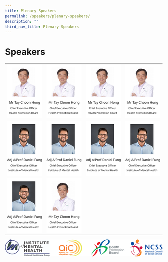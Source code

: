 ```yaml
---
title: Plenary Speakers
permalink: /speakers/plenary-speakers/
description: ""
third_nav_title: Plenary Speakers
---
```


#  Speakers

<table >
  <tr>
    <td align="center" border="none">
      <a href="/speakers/plenary-speakers/speaker-1/"><img src="/images/Speaker%20Summary.png" alt="Description of Image 1" width="150"></a>
      <br>
    </td>
    <td align="center" border="none">
      <a href="/speakers/plenary-speakers/speaker-2/"><img src="/images/Speaker%20Summary.png" alt="Description of Image 2" width="150"></a>
      <br>
    </td>
    <td align="center" border="none">
      <a href="/speakers/plenary-speakers/speaker-3/"><img src="/images/Speaker%20Summary.png" alt="Description of Image 3" width="150"></a>
      <br>
    </td>
    <td align="center" border="none">
      <a href="/speakers/plenary-speakers/speaker-4/"><img src="/images/Speaker%20Summary.png" alt="Description of Image 4" width="150"></a>
      <br>
    </td>
</tr>

  <tr>
    <td align="center">
      <a href="/speakers/plenary-speakers/speaker-5/"><img src="/images/Speaker%20Summary%202.png" alt="Description of Image 5" width="200"></a>
      <br>
    </td>
    <td align="center">
      <a href="/speakers/plenary-speakers/speaker-6/"><img src="/images/Speaker%20Summary%202.png" alt="Description of Image 6" width="200"></a>
      <br>
    </td>
    <td align="center">
      <a href="/speakers/plenary-speakers/speaker-7/"><img src="/images/Speaker%20Summary%202.png" alt="Description of Image 7" width="200"></a>
      <br>
    </td>
    <td align="center">
      <a href="/speakers/plenary-speakers/speaker-8/"><img src="/images/Speaker%20Summary%202.png" alt="Description of Image 8" width="200"></a>
      <br>
    </td>
  </tr>
  <tr>
    <td align="center">
      <a href="/speakers/plenary-speakers/speaker-9/"><img src="/images/Speaker%20Summary%202.png" alt="Description of Image 9" width="200"></a>
      <br>
    </td>
    <td align="center">
      <a href="/speakers/plenary-speakers/speaker-10/"><img src="/images/Speaker%20Summary.png" alt="Description of Image 10" width="200"></a>
      <br>
    </td>
    </tr>
</table>

![](/images/Footer.png)